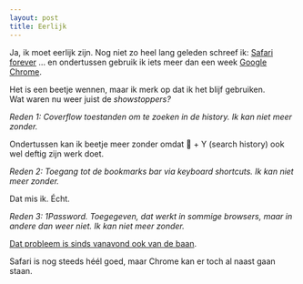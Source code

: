 ```yaml
---
layout: post
title: Eerlijk
---
```

Ja, ik moet eerlijk zijn. Nog niet zo heel lang geleden schreef ik: [Safari forever](http://atog.be/2009/12/10/safari-forever-of-toch-nog-een-tijdje.html) ... en ondertussen gebruik ik iets meer dan een week [Google Chrome](http://www.google.com/chrome).

Het is een beetje wennen, maar ik merk op dat ik het blijf gebruiken.  
Wat waren nu weer juist de _showstoppers?_

_Reden 1: Coverflow toestanden om te zoeken in de history. Ik kan niet meer zonder._

Ondertussen kan ik beetje meer zonder omdat  + Y (search history) ook wel deftig zijn werk doet.

_Reden 2: Toegang tot de bookmarks bar via keyboard shortcuts. Ik kan niet meer zonder._

Dat mis ik. Écht.

_Reden 3: 1Password. Toegegeven, dat werkt in sommige browsers, maar in andere dan weer niet. Ik kan niet meer zonder._

[Dat probleem is sinds vanavond ook van de baan](http://www.switchersblog.com/2010/01/a-1password-alpha-for-chromium-is-here.html).

Safari is nog steeds héél goed, maar Chrome kan er toch al naast gaan staan.
